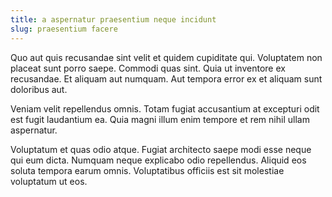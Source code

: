 ```yaml
---
title: a aspernatur praesentium neque incidunt
slug: praesentium facere
---
```


Quo aut quis recusandae sint velit et quidem cupiditate qui. Voluptatem non placeat sunt porro saepe. Commodi quas sint. Quia ut inventore ex recusandae. Et aliquam aut numquam. Aut tempora error ex et aliquam sunt doloribus aut.

Veniam velit repellendus omnis. Totam fugiat accusantium at excepturi odit est fugit laudantium ea. Quia magni illum enim tempore et rem nihil ullam aspernatur.

Voluptatum et quas odio atque. Fugiat architecto saepe modi esse neque qui eum dicta. Numquam neque explicabo odio repellendus. Aliquid eos soluta tempora earum omnis. Voluptatibus officiis est sit molestiae voluptatum ut eos.
